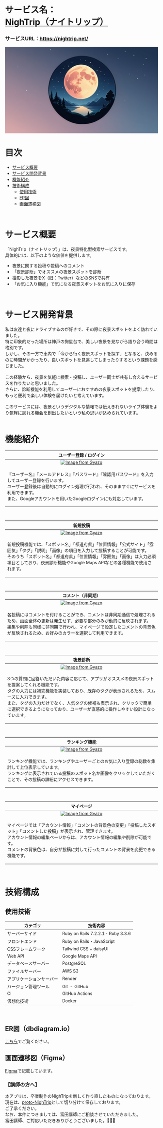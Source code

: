# サービス名：[NighTrip（ナイトリップ）](https://nightrip.net/)
### サービスURL：https://nightrip.net/
[![NighTrip画像](app/assets/images/ogp-placeholder.png)](https://nightrip.net/)

# 目次
- [サービス概要](#-サービス概要)<br>
- [サービス開発背景](#-サービス開発背景)<br>
- [機能紹介](#-機能紹介)<br>
- [技術構成](#-技術構成)<br>
  - [使用技術](#-使用技術)<br>
  - [ER図](#-er図)<br>
  - [画面遷移図](#-画面遷移図)<br>
<br>

# サービス概要
「NighTrip（ナイトリップ）」は、夜景特化型検索サービスです。<br>
具体的には、以下のような価値を提供します。<br>
- 夜景に関する投稿や投稿へのコメント<br>
- 「夜景診断」でオススメの夜景スポットを診断<br>
- 撮影した夜景をX（旧：Twitter）などのSNSで共有<br>
- 「お気に入り機能」で気になる夜景スポットをお気に入りに保存<br>
<br>

# サービス開発背景
私は友達と夜にドライブするのが好きで、その際に夜景スポットをよく訪れていました。<br>
特に印象的だった場所は神戸の掬星台で、美しい夜景を見ながら語り合う時間は格別です。<br>
しかし、その一方で車内で「今から行く夜景スポットを探す」となると、決めるのに時間がかかったり、良いスポットを見逃してしまったりするという課題を感じました。<br>
<br>
この経験から、夜景を気軽に検索・投稿し、ユーザー同士が共有し合えるサービスを作りたいと思いました。<br>
さらに、診断機能を利用してユーザーにおすすめの夜景スポットを提案したり、もっと便利で楽しい体験を届けたいと考えています。<br>
<br>
このサービスには、夜景というデジタルな情報では伝えきれないライブ体験をより気軽に訪れる機会を創出したいという私の思いが込められています。<br>
<br>

# 機能紹介
| ユーザー登録 / ログイン |
| :---: |
| [![Image from Gyazo](https://i.gyazo.com/123f2441eadd295470884a12857fa944.gif)](https://gyazo.com/123f2441eadd295470884a12857fa944) |
| <p align="left">『ユーザー名』『メールアドレス』『パスワード』『確認用パスワード』を入力してユーザー登録を行います。<br>ユーザー登録後は自動的にログイン処理が行われ、そのまますぐにサービスを利用できます。<br>また、Googleアカウントを用いたGoogleログインにも対応しています。<br></p> |
<br>

| 新規投稿 |
| :---: |
| [![Image from Gyazo](https://i.gyazo.com/7ed0b0a822a7bb07df9d75581ec9047b.gif)](https://gyazo.com/7ed0b0a822a7bb07df9d75581ec9047b) |
| <p align="left">新規投稿機能では、「スポット名」「都道府県」「位置情報」「公式サイト」「雰囲気」「タグ」「説明」「画像」の項目を入力して投稿することが可能です。<br>そのうち「スポット名」「都道府県」「位置情報」「雰囲気」「画像」は入力必須項目としており、夜景診断機能やGoogle Maps APIなどの各種機能で使用されます。<br></p> |
<br>

| コメント（非同期） |
| :---: |
| [![Image from Gyazo](https://i.gyazo.com/3788d4b8373d4bdc71c770f08157db6c.gif)](https://gyazo.com/3788d4b8373d4bdc71c770f08157db6c) |
| <p align="left">各投稿にはコメントを付けることができ、コメントは非同期通信で処理されるため、画面全体の更新は発生せず、必要な部分のみが動的に反映されます。<br>編集や削除も同様に非同期で行われ、マイページで設定したコメントの背景色が反映されるため、お好みのカラーを選択して利用できます。<br></p> |
<br>

| 夜景診断 |
| :---: |
| [![Image from Gyazo](https://i.gyazo.com/f708e0122f4d3f25eb3a27053d84df97.gif)](https://gyazo.com/f708e0122f4d3f25eb3a27053d84df97)|
| <p align="left">3つの質問に回答いただいた内容に応じて、アプリがオススメの夜景スポットを提案してくれる機能です。<br>タグの入力には補完機能を実装しており、既存のタグが表示されるため、スムーズに入力できます。<br>また、タグの入力だけでなく、人気タグの候補も表示され、クリックで簡単に選択できるようになっており、ユーザーが直感的に操作しやすい設計になっています。<br></p> |
<br>

| ランキング機能 |
| :---: |
| [![Image from Gyazo](https://i.gyazo.com/062c35f2a3840c0e9e66fa52c61d78e9.gif)](https://gyazo.com/062c35f2a3840c0e9e66fa52c61d78e9) |
| <p align="left">ランキング機能では、ランキングやユーザーごとのお気に入り登録の総数を集計して上位表示しています。<br>ランキングに表示されている投稿のスポット名か画像をクリックしていただくことで、その投稿の詳細にアクセスできます。<br></p> |
<br>

| マイページ |
| :---: |
| [![Image from Gyazo](https://i.gyazo.com/9895aa54bc3fa90216285318eca26082.gif)](https://gyazo.com/9895aa54bc3fa90216285318eca26082) |
| <p align="left">マイページでは「アカウント情報」「コメントの背景色の変更」「投稿したスポット」「コメントした投稿」が表示され、管理できます。<br>アカウント情報の編集ページからは、アカウント情報の編集や削除が可能です。<br>コメントの背景色は、自分が投稿に対して行ったコメントの背景を変更できる機能です。<br></p> |
<br>

# 技術構成

## 使用技術
| カテゴリ | 技術内容 |
| --- | --- |
| サーバーサイド | Ruby on Rails 7.2.2.1・Ruby 3.3.6 |
| フロントエンド | Ruby on Rails・JavaScript |
| CSSフレームワーク | Tailwind CSS + daisyUI |
| Web API | Google Maps API |
| データベースサーバー | PostgreSQL |
| ファイルサーバー | AWS S3 |
| アプリケーションサーバー | Render |
| バージョン管理ツール | Git ・ GitHub |
| CI | GitHub Actions |
| 仮想化技術 | Docker |
<br>

## ER図（dbdiagram.io）
[こちら](https://dbdiagram.io/d/NighTrip-6785ce446b7fa355c3c7cc11)でご覧ください。
<br>

## 画面遷移図（Figma）
[Figma](https://www.figma.com/design/wJfx2YGnGh29NnKSyHBQgr/NighTrip?node-id=0-1&t=vJGRuuSqfAuQPLD2-1)で記載しています。
<br>

### 【講師の方へ】
本アプリは、卒業制作のNighTripを新しく作り直したものになっております。<br>
現在は、[proto-NighTrip](https://github.com/common-member/proto-NighTrip)として切り分けて保存しております。<br>
ご了承ください。<br>
なお、本件につきましては、富田講師にご相談させていただきました。<br>
富田講師、ご対応いただきありがとうございました。🙇🙇🙇<br>
<br>
